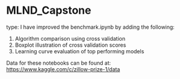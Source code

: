 # MLND_Capstone
type: I have improved the benchmark.ipynb by adding the following:
  1) Algorithm comparison using cross validation
  2) Boxplot illustration of cross validation scores
  3) Learning curve evaluation of top performing models

Data for these notebooks can be found at: https://www.kaggle.com/c/zillow-prize-1/data
